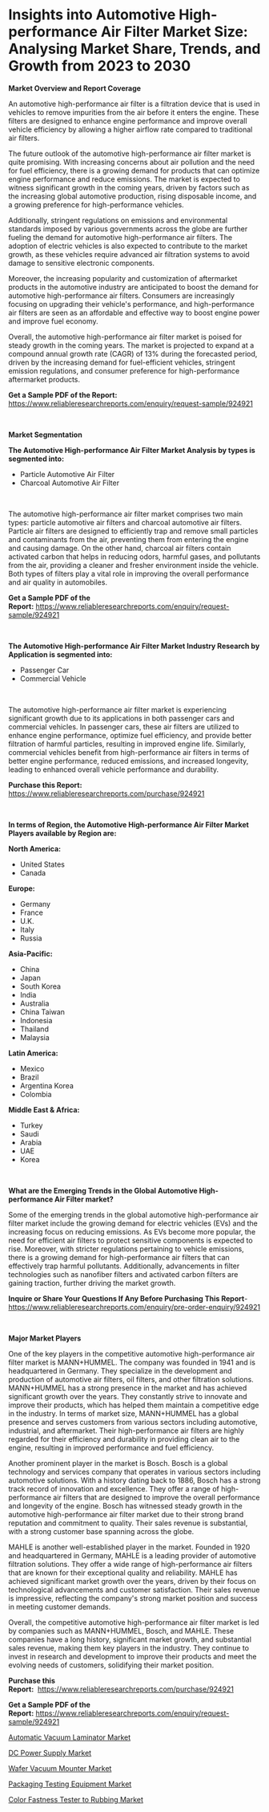 <p><h1>Insights into Automotive High-performance Air Filter Market Size: Analysing Market Share, Trends, and Growth from 2023 to 2030</h1></p><p><strong>Market Overview and Report Coverage</strong></p>
<p><p>An automotive high-performance air filter is a filtration device that is used in vehicles to remove impurities from the air before it enters the engine. These filters are designed to enhance engine performance and improve overall vehicle efficiency by allowing a higher airflow rate compared to traditional air filters.</p><p>The future outlook of the automotive high-performance air filter market is quite promising. With increasing concerns about air pollution and the need for fuel efficiency, there is a growing demand for products that can optimize engine performance and reduce emissions. The market is expected to witness significant growth in the coming years, driven by factors such as the increasing global automotive production, rising disposable income, and a growing preference for high-performance vehicles.</p><p>Additionally, stringent regulations on emissions and environmental standards imposed by various governments across the globe are further fueling the demand for automotive high-performance air filters. The adoption of electric vehicles is also expected to contribute to the market growth, as these vehicles require advanced air filtration systems to avoid damage to sensitive electronic components.</p><p>Moreover, the increasing popularity and customization of aftermarket products in the automotive industry are anticipated to boost the demand for automotive high-performance air filters. Consumers are increasingly focusing on upgrading their vehicle's performance, and high-performance air filters are seen as an affordable and effective way to boost engine power and improve fuel economy.</p><p>Overall, the automotive high-performance air filter market is poised for steady growth in the coming years. The market is projected to expand at a compound annual growth rate (CAGR) of 13% during the forecasted period, driven by the increasing demand for fuel-efficient vehicles, stringent emission regulations, and consumer preference for high-performance aftermarket products.</p></p>
<p><strong>Get a Sample PDF of the Report:</strong> <a href="https://www.reliableresearchreports.com/enquiry/request-sample/924921">https://www.reliableresearchreports.com/enquiry/request-sample/924921</a></p>
<p>&nbsp;</p>
<p><strong>Market Segmentation</strong></p>
<p><strong>The Automotive High-performance Air Filter Market Analysis by types is segmented into:</strong></p>
<p><ul><li>Particle Automotive Air Filter</li><li>Charcoal Automotive Air Filter</li></ul></p>
<p>&nbsp;</p>
<p><p>The automotive high-performance air filter market comprises two main types: particle automotive air filters and charcoal automotive air filters. Particle air filters are designed to efficiently trap and remove small particles and contaminants from the air, preventing them from entering the engine and causing damage. On the other hand, charcoal air filters contain activated carbon that helps in reducing odors, harmful gases, and pollutants from the air, providing a cleaner and fresher environment inside the vehicle. Both types of filters play a vital role in improving the overall performance and air quality in automobiles.</p></p>
<p><strong>Get a Sample PDF of the Report:</strong>&nbsp;<a href="https://www.reliableresearchreports.com/enquiry/request-sample/924921">https://www.reliableresearchreports.com/enquiry/request-sample/924921</a></p>
<p>&nbsp;</p>
<p><strong>The Automotive High-performance Air Filter Market Industry Research by Application is segmented into:</strong></p>
<p><ul><li>Passenger Car</li><li>Commercial Vehicle</li></ul></p>
<p>&nbsp;</p>
<p><p>The automotive high-performance air filter market is experiencing significant growth due to its applications in both passenger cars and commercial vehicles. In passenger cars, these air filters are utilized to enhance engine performance, optimize fuel efficiency, and provide better filtration of harmful particles, resulting in improved engine life. Similarly, commercial vehicles benefit from high-performance air filters in terms of better engine performance, reduced emissions, and increased longevity, leading to enhanced overall vehicle performance and durability.</p></p>
<p><strong>Purchase this Report:</strong>&nbsp; <a href="https://www.reliableresearchreports.com/purchase/924921">https://www.reliableresearchreports.com/purchase/924921</a></p>
<p>&nbsp;</p>
<p><strong>In terms of Region, the Automotive High-performance Air Filter Market Players available by Region are:</strong></p>
<p>
    <p> <strong> North America: </strong>
        <ul>
            <li>United States</li>
            <li>Canada</li>
        </ul>
        </p> 
    <p> <strong> Europe: </strong>
        <ul>
            <li>Germany</li>
            <li>France</li>
            <li>U.K.</li>
            <li>Italy</li>
            <li>Russia</li>
        </ul>
        </p> 
    <p> <strong> Asia-Pacific: </strong>
        <ul>
            <li>China</li>
            <li>Japan</li>
            <li>South Korea</li>
            <li>India</li>
            <li>Australia</li>
            <li>China Taiwan</li>
            <li>Indonesia</li>
            <li>Thailand</li>
            <li>Malaysia</li>
        </ul>
        </p> 
    <p> <strong> Latin America: </strong>
        <ul>
            <li>Mexico</li>
            <li>Brazil</li>
            <li>Argentina Korea</li>
            <li>Colombia</li>
        </ul>
        </p> 
    <p> <strong> Middle East & Africa: </strong>
        <ul>
            <li>Turkey</li>
            <li>Saudi</li>
            <li>Arabia</li>
            <li>UAE</li>
            <li>Korea</li>
        </ul>
    </p>
    </p>
<p>&nbsp;</p>
<p><strong>What are the Emerging Trends in the Global Automotive High-performance Air Filter market?</strong></p>
<p><p>Some of the emerging trends in the global automotive high-performance air filter market include the growing demand for electric vehicles (EVs) and the increasing focus on reducing emissions. As EVs become more popular, the need for efficient air filters to protect sensitive components is expected to rise. Moreover, with stricter regulations pertaining to vehicle emissions, there is a growing demand for high-performance air filters that can effectively trap harmful pollutants. Additionally, advancements in filter technologies such as nanofiber filters and activated carbon filters are gaining traction, further driving the market growth.</p></p>
<p><strong>Inquire or Share Your Questions If Any Before Purchasing This Report</strong>- <a href="https://www.reliableresearchreports.com/enquiry/pre-order-enquiry/924921">https://www.reliableresearchreports.com/enquiry/pre-order-enquiry/924921</a></p>
<p>&nbsp;</p>
<p><strong>Major Market Players</strong></p>
<p><p>One of the key players in the competitive automotive high-performance air filter market is MANN+HUMMEL. The company was founded in 1941 and is headquartered in Germany. They specialize in the development and production of automotive air filters, oil filters, and other filtration solutions. MANN+HUMMEL has a strong presence in the market and has achieved significant growth over the years. They constantly strive to innovate and improve their products, which has helped them maintain a competitive edge in the industry. In terms of market size, MANN+HUMMEL has a global presence and serves customers from various sectors including automotive, industrial, and aftermarket. Their high-performance air filters are highly regarded for their efficiency and durability in providing clean air to the engine, resulting in improved performance and fuel efficiency.</p><p>Another prominent player in the market is Bosch. Bosch is a global technology and services company that operates in various sectors including automotive solutions. With a history dating back to 1886, Bosch has a strong track record of innovation and excellence. They offer a range of high-performance air filters that are designed to improve the overall performance and longevity of the engine. Bosch has witnessed steady growth in the automotive high-performance air filter market due to their strong brand reputation and commitment to quality. Their sales revenue is substantial, with a strong customer base spanning across the globe.</p><p>MAHLE is another well-established player in the market. Founded in 1920 and headquartered in Germany, MAHLE is a leading provider of automotive filtration solutions. They offer a wide range of high-performance air filters that are known for their exceptional quality and reliability. MAHLE has achieved significant market growth over the years, driven by their focus on technological advancements and customer satisfaction. Their sales revenue is impressive, reflecting the company's strong market position and success in meeting customer demands.</p><p>Overall, the competitive automotive high-performance air filter market is led by companies such as MANN+HUMMEL, Bosch, and MAHLE. These companies have a long history, significant market growth, and substantial sales revenue, making them key players in the industry. They continue to invest in research and development to improve their products and meet the evolving needs of customers, solidifying their market position.</p></p>
<p><strong>Purchase this Report:</strong>&nbsp;&nbsp;<a href="https://www.reliableresearchreports.com/purchase/924921">https://www.reliableresearchreports.com/purchase/924921</a></p>
<p></p>
<p><strong>Get a Sample PDF of the Report:</strong>&nbsp;<a href="https://www.reliableresearchreports.com/enquiry/request-sample/924921">https://www.reliableresearchreports.com/enquiry/request-sample/924921</a></p>
<p><p><a href="https://www.linkedin.com/pulse/automatic-vacuum-laminator-market-size-2023-2030-global-industrial-zfmle/">Automatic Vacuum Laminator Market</a></p><p><a href="https://medium.com/@kejsioni/dc-power-supply-market-size-growth-forecast-2023-2030-1539b4ec3f54">DC Power Supply Market</a></p><p><a href="https://www.linkedin.com/pulse/wafer-vacuum-mounter-market-research-report-provides-thorough-mdfse/">Wafer Vacuum Mounter Market</a></p><p><a href="https://medium.com/@walterstanley64/packaging-testing-equipment-market-size-growth-forecast-2023-2030-9f7555db5578">Packaging Testing Equipment Market</a></p><p><a href="https://www.linkedin.com/pulse/color-fastness-tester-rubbing-market-size-growth-forecast-abuse/">Color Fastness Tester to Rubbing Market</a></p></p>